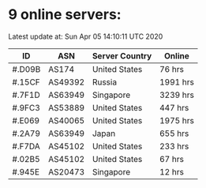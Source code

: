 # 9 online servers:

Latest update at: Sun Apr 05 14:10:11 UTC 2020

| ID | ASN | Server Country | Online |
| -- | --- | -------------- | ------ |
| #.D09B | AS174 | United States | 76 hrs |
| #.15CF | AS49392 | Russia | 1991 hrs |
| #.7F1D | AS63949 | Singapore | 3239 hrs |
| #.9FC3 | AS53889 | United States | 447 hrs |
| #.E069 | AS40065 | United States | 1975 hrs |
| #.2A79 | AS63949 | Japan | 655 hrs |
| #.F7DA | AS45102 | United States | 233 hrs |
| #.02B5 | AS45102 | United States | 67 hrs |
| #.945E | AS20473 | Singapore | 12 hrs |

